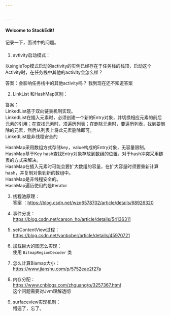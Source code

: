 ```yaml
---


---
```


<h4 id="welcome-to-stackedit">Welcome to StackEdit!</h4>
<p>记录一下，面试中的问题。</p>
<h4 id="section"></h4>
<ol>
<li>avtivity启动模式：</li>
</ol>
<p>以singleTop模式启动的activity的实例已经存在于任务栈的栈顶，启动这个Activity时，在任务栈中其他的activity会怎么样？</p>
<p>答案：会影响任务栈中的其他activity吗？ 我到现在还不知道答案</p>
<ol start="2">
<li>LinkList 和HashMap区别：</li>
</ol>
<p>答案：<br>
LinkedList基于双向链表机制实现。<br>
LinkedList在插入元素时，必须创建一个新的Entry对象，并切换相应元素的前后元素的引用；在查找元素时，须遍历列表；在删除元素时，要遍历列表，找到要删除的元素，然后从列表上将此元素删除即可。<br>
LinkedList是非线程安全的</p>
<p>HashMap采用数组方式存储key，value构成的Entry对象，无容量限制。<br>
HashMap基于Key hash查找Entry对象存放到数组的位置，对于hash冲突采用链表的方式来解决。<br>
HashMap在插入元素时可能会要扩大数组的容量，在扩大容量时须要重新计算hash，并复制对象到新的数组中。<br>
HashMap是非线程安全的。<br>
HashMap遍历使用的是Iterator</p>
<ol start="3">
<li>
<p>线程池原理：<br>
答案 ：<a href="https://blog.csdn.net/wzq6578702/article/details/68926320">https://blog.csdn.net/wzq6578702/article/details/68926320</a></p>
</li>
<li>
<p>事件分发：<br>
<a href="https://blog.csdn.net/carson_ho/article/details/54136311">https://blog.csdn.net/carson_ho/article/details/54136311</a></p>
</li>
<li>
<p>setContentView过程：<br>
<a href="https://blog.csdn.net/yanbober/article/details/45970721">https://blog.csdn.net/yanbober/article/details/45970721</a></p>
</li>
<li>
<p>加载巨大的图怎么实现：<br>
使用    <code>BitmapRegionDecoder</code> 类</p>
</li>
<li>
<p>怎么计算Biamap大小：<br>
<a href="https://www.jianshu.com/p/5752eae2f27a">https://www.jianshu.com/p/5752eae2f27a</a></p>
</li>
<li>
<p>内存分配：<br>
<a href="https://www.cnblogs.com/zhguang/p/3257367.html">https://www.cnblogs.com/zhguang/p/3257367.html</a><br>
这个问题需要对Jvm理解透彻</p>
</li>
<li>
<p>surfaceview实现机制：<br>
懵逼了，忘了。</p>
</li>
</ol>
<h4 id="section-1"></h4>

